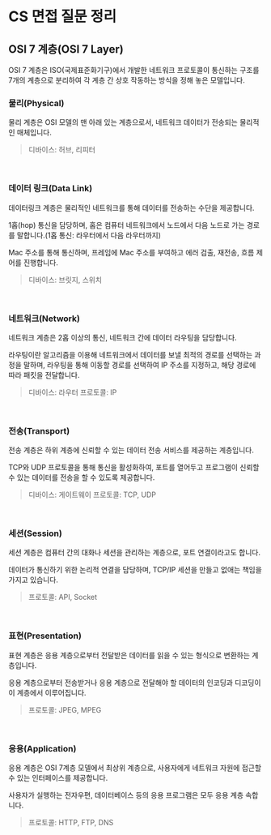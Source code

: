 # CS 면접 질문 정리

## OSI 7 계층(OSI 7 Layer)

OSI 7 계층은 ISO(국제표준화기구)에서 개발한 네트워크 프로토콜이 통신하는 구조를 7개의 계층으로 분리하여 각 계층 간 상호 작동하는 방식을 정해 놓은 모델입니다.

### 물리(Physical)

물리 계층은 OSI 모델의 맨 아래 있는 계층으로서, 네트워크 데이터가 전송되는 물리적인 매체입니다.

> 디바이스: 허브, 리피터

<br>

### 데이터 링크(Data Link)

데이터링크 계층은 물리적인 네트워크를 통해 데이터를 전송하는 수단을 제공합니다. 

1홉(hop) 통신을 담당하며, 홉은 컴퓨터 네트워크에서 노드에서 다음 노드로 가는 경로를 말합니다.(1홉 통신: 라우터에서 다음 라우터까지)

Mac 주소를 통해 통신하며, 프레임에 Mac 주소를 부여하고 에러 검출, 재전송, 흐름 제어를 진행합니다.

> 디바이스: 브릿지, 스위치

<br>

### 네트워크(Network)

네트워크 계층은 2홉 이상의 통신, 네트워크 간에 데이터 라우팅을 담당합니다. 

라우팅이란 알고리즘을 이용해 네트워크에서 데이터를 보낼 최적의 경로를 선택하는 과정을 말하며, 라우팅을 통해 이동할 경로를 선택하여 IP 주소를 지정하고, 해당 경로에 따라 패킷을 전달합니다.

> 디바이스: 라우터
> 프로토콜: IP

<br>

### 전송(Transport)

전송 계층은 하위 계층에 신뢰할 수 있는 데이터 전송 서비스를 제공하는 계층입니다.

TCP와 UDP 프로토콜을 통해 통신을 활성화하여, 포트를 열어두고 프로그램이 신뢰할 수 있는 데이터를 전송을 할 수 있도록 제공합니다.

> 디바이스: 게이트웨이
> 프로토콜: TCP, UDP

<br>

### 세션(Session)

세션 계층은 컴퓨터 간의 대화나 세션을 관리하는 계층으로, 포트 연결이라고도 합니다.

데이터가 통신하기 위한 논리적 연결을 담당하며, TCP/IP 세션을 만들고 없애는 책임을 가지고 있습니다.

> 프로토콜: API, Socket

<br>

### 표현(Presentation)

표현 계층은 응용 계층으로부터 전달받은 데이터를 읽을 수 있는 형식으로 변환하는 계층입니다.

응용 계층으로부터 전송받거나 응용 계층으로 전달해야 할 데이터의 인코딩과 디코딩이 이 계층에서 이루어집니다.

> 프로토콜: JPEG, MPEG

<br>

### 응용(Application)

응용 계층은 OSI 7계층 모델에서 최상위 계층으로, 사용자에게 네트워크 자원에 접근할 수 있는 인터페이스를 제공합니다.

사용자가 실행하는 전자우편, 데이터베이스 등의 응용 프로그램은 모두 응용 계층 속합니다.

> 프로토콜: HTTP, FTP, DNS
